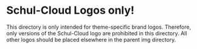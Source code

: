 # Schul-Cloud Logos only!

This directory is only intended for theme-specific brand logos. Therefore, only versions of the Schul-Cloud logo are prohibited in this directory. All other logos should be placed elsewhere in the parent img directory.
